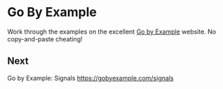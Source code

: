 
# Go By Example

Work through the examples on the excellent [Go by Example](https://gobyexample.com/)
website. No copy-and-paste cheating!


## Next

Go by Example: Signals
https://gobyexample.com/signals
